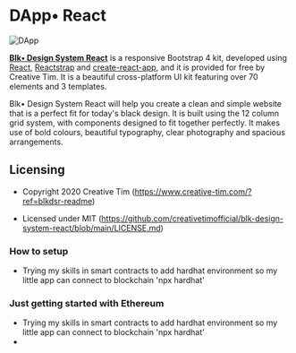 # DApp• React 
![DApp](https://user-images.githubusercontent.com/15052640/120111928-0d64a980-c174-11eb-8bcc-e26a39418fc9.png)

**[Blk• Design  System React](http://demos.creative-tim.com/blk-design-system-react/)** is a responsive Bootstrap 4 kit, developed using [React](https://reactjs.org/), [Reactstrap](https://reactstrap.github.io/) and [create-react-app](https://facebook.github.io/create-react-app/), and it is provided for free by Creative Tim. It is a beautiful cross-platform UI kit featuring over 70 elements and 3 templates.

Blk• Design  System React will help you create a clean and simple website that is a perfect fit for today's black design. It is built using the 12 column grid system, with components designed to fit together perfectly. It makes use of bold colours, beautiful typography, clear photography and spacious arrangements.


## Licensing

- Copyright 2020 Creative Tim (https://www.creative-tim.com/?ref=blkdsr-readme)

- Licensed under MIT (https://github.com/creativetimofficial/blk-design-system-react/blob/main/LICENSE.md)
### How to setup

- Trying my skills in smart contracts to add hardhat environment so my little app can connect to blockchain 'npx hardhat'

### Just getting started with Ethereum

- Trying my skills in smart contracts to add hardhat environment so my little app can connect to blockchain 'npx hardhat'
- 